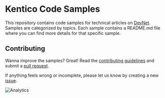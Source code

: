 # Kentico Code Samples

This repository contains code samples for technical articles on [DevNet](http://devnet.kentico.com).
Samples are categorized by topics. Each sample contains a README.md file where you can find more details for that specific sample.

## Contributing
Wanna improve the samples? Great! Read the [contributing guidelines](https://github.com/Kentico/Samples/blob/master/CONTRIBUTING.md) and submit a [pull request](https://help.github.com/articles/using-pull-requests/).

If anything feels wrong or incomplete, please let us know by creating a new [issue](https://github.com/Kentico/Samples/issues/new).

![Analytics](https://kentico-ga-beacon.azurewebsites.net/api/UA-69014260-4/Kentico/cms-ems-samples?pixel)
